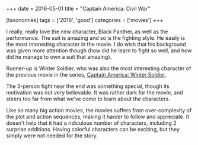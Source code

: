 +++
date = 2016-05-01
title = "Captain America: Civil War"

[taxonomies]
tags = ['2016', 'good']
categories = ['movies']
+++

I really, really love the new character, Black Panther, as well as the
performance. The suit is amazing and so is the fighting style. He easily
is the most interesting character in the movie. I do wish that his
background was given more attention though (how did he learn to fight so
well, and how did he manage to own a suit that amazing).

Runner-up is Winter Soldier, who was also the most interesting character
of the previous movie in the series, [Captain America: Winter Soldier].

The 3-person fight near the end was something special, though its
motivation was not very believable. It was rather dark for the movie,
and steers too far from what we\'ve come to learn about the characters.

Like so many big action movies, the movies suffers from over-complexity
of the plot and action sequences, making it harder to follow and
appreciate. It doesn\'t help that it had a ridiculous number of
characters, including 2 surprise additions. Having colorful characters
can be exciting, but they simply were not needed for the story.

  [Captain America: Winter Soldier]: http://movies.tshepang.net/captain-america-the-winter-soldier-2014
